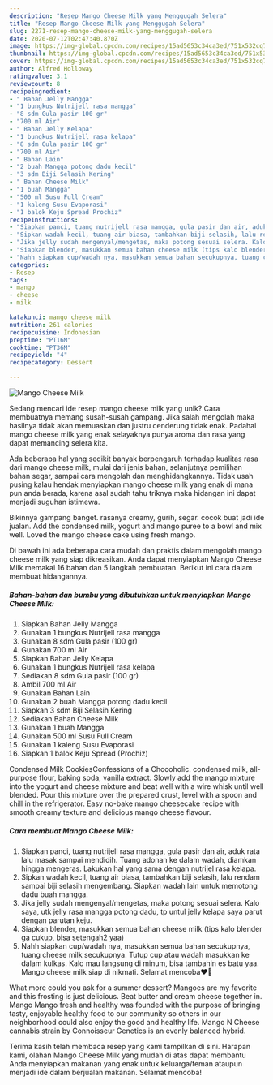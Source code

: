 ```yaml
---
description: "Resep Mango Cheese Milk yang Menggugah Selera"
title: "Resep Mango Cheese Milk yang Menggugah Selera"
slug: 2271-resep-mango-cheese-milk-yang-menggugah-selera
date: 2020-07-12T02:47:40.870Z
image: https://img-global.cpcdn.com/recipes/15ad5653c34ca3ed/751x532cq70/mango-cheese-milk-foto-resep-utama.jpg
thumbnail: https://img-global.cpcdn.com/recipes/15ad5653c34ca3ed/751x532cq70/mango-cheese-milk-foto-resep-utama.jpg
cover: https://img-global.cpcdn.com/recipes/15ad5653c34ca3ed/751x532cq70/mango-cheese-milk-foto-resep-utama.jpg
author: Alfred Holloway
ratingvalue: 3.1
reviewcount: 8
recipeingredient:
- " Bahan Jelly Mangga"
- "1 bungkus Nutrijell rasa mangga"
- "8 sdm Gula pasir 100 gr"
- "700 ml Air"
- " Bahan Jelly Kelapa"
- "1 bungkus Nutrijell rasa kelapa"
- "8 sdm Gula pasir 100 gr"
- "700 ml Air"
- " Bahan Lain"
- "2 buah Mangga potong dadu kecil"
- "3 sdm Biji Selasih Kering"
- " Bahan Cheese Milk"
- "1 buah Mangga"
- "500 ml Susu Full Cream"
- "1 kaleng Susu Evaporasi"
- "1 balok Keju Spread Prochiz"
recipeinstructions:
- "Siapkan panci, tuang nutrijell rasa mangga, gula pasir dan air, aduk rata lalu masak sampai mendidih. Tuang adonan ke dalam wadah, diamkan hingga mengeras. Lakukan hal yang sama dengan nutrijel rasa kelapa."
- "Sipkan wadah kecil, tuang air biasa, tambahkan biji selasih, lalu rendam sampai biji selasih mengembang. Siapkan wadah lain untuk memotong dadu buah mangga."
- "Jika jelly sudah mengenyal/mengetas, maka potong sesuai selera. Kalo saya, utk jelly rasa mangga potong dadu, tp untul jelly kelapa saya parut dengan parutan keju."
- "Siapkan blender, masukkan semua bahan cheese milk (tips kalo blender ga cukup, bisa setengah2 yaa)"
- "Nahh siapkan cup/wadah nya, masukkan semua bahan secukupnya, tuang cheese milk secukupnya. Tutup cup atau wadah masukkan ke dalam kulkas. Kalo mau langsung di minum, bisa tambahin es batu yaa. Mango cheese milk siap di nikmati. Selamat mencoba❤🥰"
categories:
- Resep
tags:
- mango
- cheese
- milk

katakunci: mango cheese milk 
nutrition: 261 calories
recipecuisine: Indonesian
preptime: "PT16M"
cooktime: "PT36M"
recipeyield: "4"
recipecategory: Dessert

---
```



![Mango Cheese Milk](https://img-global.cpcdn.com/recipes/15ad5653c34ca3ed/751x532cq70/mango-cheese-milk-foto-resep-utama.jpg)

Sedang mencari ide resep mango cheese milk yang unik? Cara membuatnya memang susah-susah gampang. Jika salah mengolah maka hasilnya tidak akan memuaskan dan justru cenderung tidak enak. Padahal mango cheese milk yang enak selayaknya punya aroma dan rasa yang dapat memancing selera kita.

Ada beberapa hal yang sedikit banyak berpengaruh terhadap kualitas rasa dari mango cheese milk, mulai dari jenis bahan, selanjutnya pemilihan bahan segar, sampai cara mengolah dan menghidangkannya. Tidak usah pusing kalau hendak menyiapkan mango cheese milk yang enak di mana pun anda berada, karena asal sudah tahu triknya maka hidangan ini dapat menjadi suguhan istimewa.

Bikinnya gampang banget. rasanya creamy, gurih, segar. cocok buat jadi ide jualan. Add the condensed milk, yogurt and mango puree to a bowl and mix well. Loved the mango cheese cake using fresh mango.


Di bawah ini ada beberapa cara mudah dan praktis dalam mengolah mango cheese milk yang siap dikreasikan. Anda dapat menyiapkan Mango Cheese Milk memakai 16 bahan dan 5 langkah pembuatan. Berikut ini cara dalam membuat hidangannya.

<!--inarticleads1-->

##### Bahan-bahan dan bumbu yang dibutuhkan untuk menyiapkan Mango Cheese Milk:

1. Siapkan  Bahan Jelly Mangga
1. Gunakan 1 bungkus Nutrijell rasa mangga
1. Gunakan 8 sdm Gula pasir (100 gr)
1. Gunakan 700 ml Air
1. Siapkan  Bahan Jelly Kelapa
1. Gunakan 1 bungkus Nutrijell rasa kelapa
1. Sediakan 8 sdm Gula pasir (100 gr)
1. Ambil 700 ml Air
1. Gunakan  Bahan Lain
1. Gunakan 2 buah Mangga potong dadu kecil
1. Siapkan 3 sdm Biji Selasih Kering
1. Sediakan  Bahan Cheese Milk
1. Gunakan 1 buah Mangga
1. Gunakan 500 ml Susu Full Cream
1. Gunakan 1 kaleng Susu Evaporasi
1. Siapkan 1 balok Keju Spread (Prochiz)


Condensed Milk CookiesConfessions of a Chocoholic. condensed milk, all-purpose flour, baking soda, vanilla extract. Slowly add the mango mixture into the yogurt and cheese mixture and beat well with a wire whisk until well blended. Pour this mixture over the prepared crust, level with a spoon and chill in the refrigerator. Easy no-bake mango cheesecake recipe with smooth creamy texture and delicious mango cheese flavour. 

<!--inarticleads2-->

##### Cara membuat Mango Cheese Milk:

1. Siapkan panci, tuang nutrijell rasa mangga, gula pasir dan air, aduk rata lalu masak sampai mendidih. Tuang adonan ke dalam wadah, diamkan hingga mengeras. Lakukan hal yang sama dengan nutrijel rasa kelapa.
1. Sipkan wadah kecil, tuang air biasa, tambahkan biji selasih, lalu rendam sampai biji selasih mengembang. Siapkan wadah lain untuk memotong dadu buah mangga.
1. Jika jelly sudah mengenyal/mengetas, maka potong sesuai selera. Kalo saya, utk jelly rasa mangga potong dadu, tp untul jelly kelapa saya parut dengan parutan keju.
1. Siapkan blender, masukkan semua bahan cheese milk (tips kalo blender ga cukup, bisa setengah2 yaa)
1. Nahh siapkan cup/wadah nya, masukkan semua bahan secukupnya, tuang cheese milk secukupnya. Tutup cup atau wadah masukkan ke dalam kulkas. Kalo mau langsung di minum, bisa tambahin es batu yaa. Mango cheese milk siap di nikmati. Selamat mencoba❤🥰


What more could you ask for a summer dessert? Mangoes are my favorite and this frosting is just delicious. Beat butter and cream cheese together in. Mango Mango fresh and healthy was founded with the purpose of bringing tasty, enjoyable healthy food to our community so others in our neighborhood could also enjoy the good and healthy life. Mango N Cheese cannabis strain by Connoisseur Genetics is an evenly balanced hybrid. 

Terima kasih telah membaca resep yang kami tampilkan di sini. Harapan kami, olahan Mango Cheese Milk yang mudah di atas dapat membantu Anda menyiapkan makanan yang enak untuk keluarga/teman ataupun menjadi ide dalam berjualan makanan. Selamat mencoba!
